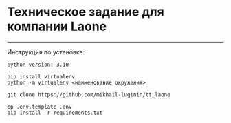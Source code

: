 # Техническое задание для компании Laone

***

Инструкция по установке: 
    
    python version: 3.10
    
    pip install virtualenv
    python -m virtualenv <наименование окружения>
    
    git clone https://github.com/mikhail-luginin/tt_laone
    
    cp .env.template .env
    pip install -r requirements.txt

